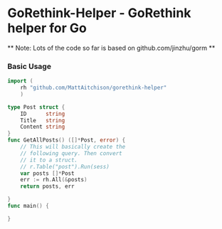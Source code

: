 GoRethink-Helper - GoRethink helper for Go
======

** Note: Lots of the code so far is based on github.com/jinzhu/gorm **

### Basic Usage

```go
import (
    rh "github.com/MattAitchison/gorethink-helper"
    )

type Post struct {
    ID      string
    Title   string
    Content string
}
func GetAllPosts() ([]*Post, error) {
    // This will basically create the
    // following query. Then convert
    // it to a struct.
    // r.Table("post").Run(sess)
    var posts []*Post
    err := rh.All(&posts)
    return posts, err

}
func main() {

}

```
